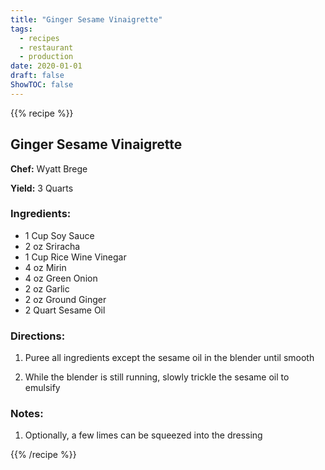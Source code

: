```yaml
---
title: "Ginger Sesame Vinaigrette"
tags:
  - recipes
  - restaurant
  - production
date: 2020-01-01 
draft: false
ShowTOC: false
---
```


{{% recipe %}}

## Ginger Sesame Vinaigrette

**Chef:** Wyatt Brege

**Yield:** 3 Quarts 

### Ingredients:

- 1 Cup Soy Sauce
- 2 oz Sriracha
- 1 Cup Rice Wine Vinegar
- 4 oz Mirin
- 4 oz Green Onion
- 2 oz Garlic
- 2 oz Ground Ginger
- 2 Quart Sesame Oil

### Directions:

1.  Puree all ingredients except the sesame oil in the blender until
    smooth

2.  While the blender is still running, slowly trickle the sesame oil to
    emulsify

### Notes:

1.  Optionally, a few limes can be squeezed into the dressing


{{% /recipe %}}

